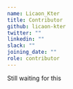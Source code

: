 ```yaml
---
name: Licaon_Kter
title: Contributor
github: licaon-kter
twitter: ""
linkedin: ""
slack: ""
joining_date: ""
role: contributor
---
```


Still waiting for this
